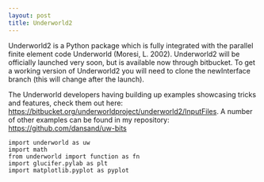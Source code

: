 ```yaml
---
layout: post
title: Underworld2
---
```


Underworld2 is a Python package which is fully integrated with the parallel finite element code Underworld  (Moresi, L. 2002).
Underworld2 will be officially launched very soon, but is available now through bitbucket. To get a working version of Underworld2 you will need to clone the newInterface branch (this will change after the launch).

The Underworld developers having building up examples showcasing tricks and features, check them out here: <https://bitbucket.org/underworldproject/underworld2/InputFiles>. A number of other examples can be found in my repository: <https://github.com/dansand/uw-bits>


```
import underworld as uw
import math
from underworld import function as fn
import glucifer.pylab as plt
import matplotlib.pyplot as pyplot
```
